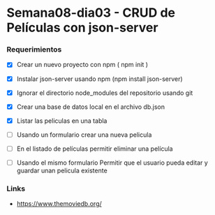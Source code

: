# Semana08-dia03 - CRUD de Películas con json-server

### Requerimientos

* [x] Crear un nuevo proyecto con npm ( npm init )
* [x] Instalar json-server usando npm (npm install json-server)
* [x] Ignorar el directorio node_modules del repositorio usando git
* [x] Crear una base de datos local en el archivo db.json
* [x] Listar las peliculas en una tabla
* [ ] Usando un formulario crear una nueva pelicula 
* [ ] En el listado de películas permitir eliminar una película
* [ ] Usando el mismo formulario Permitir que el usuario pueda editar y guardar unan pelicula existente


### Links

* https://www.themoviedb.org/

